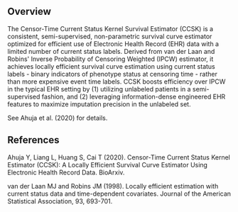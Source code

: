 ## Overview

The Censor-Time Current Status Kernel Survival Estimator (CCSK) is a consistent, semi-supervised, non-parametric survival curve estimator optimized for efficient use of Electronic Health Record (EHR) data with a limited number of current status labels. Derived from van der Laan and Robins' Inverse Probability of Censoring Weighted (IPCW) estimator, it achieves locally efficient survival curve estimation using current status labels - binary indicators of phenotype status at censoring time - rather than more expensive event time labels. CCSK boosts efficiency over IPCW in the typical EHR setting by (1) utilizing unlabeled patients in a semi-supervised fashion, and (2) leveraging information-dense engineered EHR features to maximize imputation precision in the unlabeled set.

See Ahuja et al. (2020) for details.

## References

Ahuja Y, Liang L, Huang S, Cai T (2020). Censor-Time Current Status Kernel Estimator (CCSK): A Locally Efficient Survival Curve Estimator Using Electronic Health Record Data. BioArxiv.

van der Laan MJ and Robins JM (1998). Locally efficient estimation with current status data and time-dependent covariates. Journal of the American Statistical Association, 93, 693-701.